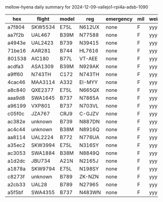 mellow-hyena daily summary for 2024-12-09-vallejo1-rpi4a-adsb-1090

|hex|flight|model|reg|emergency|mil|weirdo|
|--|--|--|--|--|--|--|
|a7f804|SKW5534|E75L|N612UX|none|F|yyy|
|aa7f2b|UAL467|B39M|N77588|none|F|yyy|
|a4943e|UAL2423|B739|N39415|none|F|yyy|
|71be16|AAR281|B744|HL7616|none|F|yyy|
|801538|AIC180|B77L|VT-AEE|none|F|yyy|
|acdfa3|ASA1309|B39M|N929AK|none|F|yyy|
|a9ff60|N743TH|C172|N743TH|none|F|yyy|
|4cac46|MAA3114|A332|EI-MYY|none|F|yyy|
|a8c840|QXE2377|E75L|N665QX|none|F|yyy|
|aaa9d8|SWA1645|B737|N7865A|none|F|yyy|
|a96199|VXP801|B737|N703VL|none|F|yyy|
|c05f0c|JZA767|CRJ9|C-GJZV|none|F|yyy|
|ac382e|unknown|B739|N887DN|none|F|yyy|
|ac4c44|unknown|B38M|N8916Q|none|F|yyy|
|aa8114|UAL2224|B772|N776UA|none|F|yyy|
|a35ec2|SKW3994|E75L|N316SY|none|F|yyy|
|ac3053|SWA1884|B38M|N8849Q|none|F|yyy|
|a1d2dc|JBU734|A21N|N2165J|none|F|yyy|
|a1878a|SKW9794|E75L|N198SY|none|F|yyy|
|c8273f|unknown|B789|ZK-NZN|none|F|yyy|
|a2cb33|UAL28|B789|N27965|none|F|yyy|
|a5f5bf|SWA4355|B737|N483WN|none|F|yyy|

